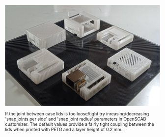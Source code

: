 ![image](image.jpg)

If the joint between case lids is too loose/tight try inreasing/decreasing 'snap joints per side' and 'snap joint radius' parameters in OpenSCAD customizer.
The default values provide a fairly tight coupling between the lids when printed with PETG and a layer height of 0.2 mm.
